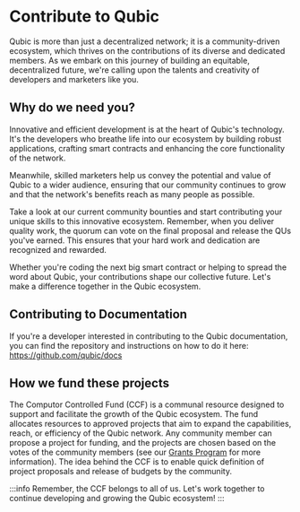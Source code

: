 # Contribute to Qubic

Qubic is more than just a decentralized network; it is a community-driven ecosystem, which thrives on the contributions of its diverse and dedicated members. As we embark on this journey of building an equitable, decentralized future, we're calling upon the talents and creativity of developers and marketers like you.

## Why do we need you?

Innovative and efficient development is at the heart of Qubic's technology. It's the developers who breathe life into our ecosystem by building robust applications, crafting smart contracts and enhancing the core functionality of the network.

Meanwhile, skilled marketers help us convey the potential and value of Qubic to a wider audience, ensuring that our community continues to grow and that the network's benefits reach as many people as possible.

Take a look at our current community bounties and start contributing your unique skills to this innovative ecosystem. Remember, when you deliver quality work, the quorum can vote on the final proposal and release the QUs you've earned. This ensures that your hard work and dedication are recognized and rewarded.

Whether you're coding the next big smart contract or helping to spread the word about Qubic, your contributions shape our collective future. Let's make a difference together in the Qubic ecosystem.

## Contributing to Documentation

If you're a developer interested in contributing to the Qubic documentation, you can find the repository and instructions on how to do it here: https://github.com/qubic/docs

## How we fund these projects

The Computor Controlled Fund (CCF) is a communal resource designed to support and facilitate the growth of the Qubic ecosystem. The fund allocates resources to approved projects that aim to expand the capabilities, reach, or efficiency of the Qubic network. Any community member can propose a project for funding, and the projects are chosen based on the votes of the community members (see our [Grants Program](/developers/grants) for more information). The idea behind the CCF is to enable quick definition of project proposals and release of budgets by the community.

:::info
Remember, the CCF belongs to all of us. Let's work together to continue developing and growing the Qubic ecosystem!
:::